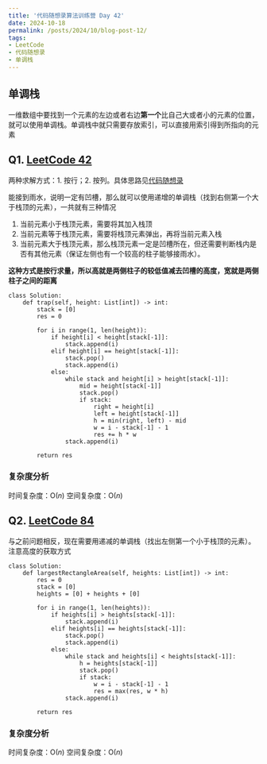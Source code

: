 ```yaml
---
title: '代码随想录算法训练营 Day 42'
date: 2024-10-18
permalink: /posts/2024/10/blog-post-12/
tags:
- LeetCode
- 代码随想录
- 单调栈
---
```

## 单调栈

一维数组中要找到一个元素的左边或者右边**第一个**比自己大或者小的元素的位置，就可以使用单调栈。单调栈中就只需要存放索引，可以直接用索引得到所指向的元素

## Q1. [LeetCode 42](https://leetcode.com/problems/trapping-rain-water/)

两种求解方式：1. 按行；2. 按列。具体思路见[代码随想录](https://programmercarl.com/0042.%E6%8E%A5%E9%9B%A8%E6%B0%B4.html#%E7%AE%97%E6%B3%95%E5%85%AC%E5%BC%80%E8%AF%BE)

能接到雨水，说明一定有凹槽，那么就可以使用递增的单调栈（找到右侧第一个大于栈顶的元素），一共就有三种情况
1. 当前元素小于栈顶元素，需要将其加入栈顶
2. 当前元素等于栈顶元素，需要将栈顶元素弹出，再将当前元素入栈
3. 当前元素大于栈顶元素，那么栈顶元素一定是凹槽所在，但还需要判断栈内是否有其他元素（保证左侧也有一个较高的柱子能够接雨水）。

**这种方式是按行求量，所以高就是两侧柱子的较低值减去凹槽的高度，宽就是两侧柱子之间的距离**

```
class Solution:
    def trap(self, height: List[int]) -> int:
        stack = [0]
        res = 0
        
        for i in range(1, len(height)):
            if height[i] < height[stack[-1]]:
                stack.append(i)
            elif height[i] == height[stack[-1]]:
                stack.pop()
                stack.append(i)
            else:
                while stack and height[i] > height[stack[-1]]:
                    mid = height[stack[-1]]
                    stack.pop()
                    if stack:
                        right = height[i]
                        left = height[stack[-1]]
                        h = min(right, left) - mid
                        w = i - stack[-1] - 1
                        res += h * w
                stack.append(i)
        
        return res
```

### 复杂度分析

时间复杂度：O($n$)
空间复杂度：O($n$)

## Q2. [LeetCode 84](https://leetcode.com/problems/largest-rectangle-in-histogram/)

与之前问题相反，现在需要用递减的单调栈（找出左侧第一个小于栈顶的元素）。注意高度的获取方式

```
class Solution:
    def largestRectangleArea(self, heights: List[int]) -> int:
        res = 0
        stack = [0]
        heights = [0] + heights + [0]

        for i in range(1, len(heights)):
            if heights[i] > heights[stack[-1]]:
                stack.append(i)
            elif heights[i] == heights[stack[-1]]:
                stack.pop()
                stack.append(i)
            else:
                while stack and heights[i] < heights[stack[-1]]:
                    h = heights[stack[-1]]
                    stack.pop()
                    if stack:
                        w = i - stack[-1] - 1
                        res = max(res, w * h)
                stack.append(i)
            
        return res
```

### 复杂度分析

时间复杂度：O($n$)
空间复杂度：O($n$)
